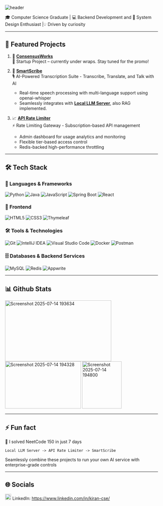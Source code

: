 ![header](https://capsule-render.vercel.app/api?text=Hii,%20I'm%20Kiran%20👋&animation=fadeIn&type=waving&color=gradient&height=100)

🎓 Computer Science Graduate | 💻 Backend Development and 🚀 System Design Enthusiast |💡 Driven by curiosity 

---

## 🚀 Featured Projects

1. 🎯 **[ConsensusWorks](https://github.com/Kiran-velan/ConsensusWorks-Collective_Decision_Making_Platform)**  
   🤖 Startup Project – currently under wraps. Stay tuned for the promo!

2. 💬 **[SmartScribe](https://github.com/Kiran-velan/SmartScribe)**  
   🎙️ AI-Powered Transcription Suite - Transcribe, Translate, and Talk with AI
    - Real-time speech processing with multi-language support using openai-whisper
    - Seamlessly integrates with **[Local LLM Server](https://github.com/Kiran-velan/Local-LLM-Server)**, also RAG implemented.

4. 📈 **[API Rate Limiter](https://github.com/Kiran-velan/API-Rate-Limiter)**  
   ⚡ Rate Limiting Gateway - Subscription-based API management
   - Admin dashboard for usage analytics and monitoring
   - Flexible tier-based access control
   - Redis-backed high-performance throttling

---

## 🛠️ Tech Stack

### 🚀 Languages & Frameworks
![Python](https://img.shields.io/badge/python-3670A0?style=for-the-badge&logo=python&logoColor=ffdd54)
![Java](https://img.shields.io/badge/java-%23ED8B00.svg?style=for-the-badge&logo=openjdk&logoColor=white)
![JavaScript](https://img.shields.io/badge/javascript-%23323330.svg?style=for-the-badge&logo=javascript&logoColor=%23F7DF1E)
![Spring Boot](https://img.shields.io/badge/spring%20boot-%236DB33F.svg?style=for-the-badge&logo=spring&logoColor=white)
![React](https://img.shields.io/badge/react-%2320232a.svg?style=for-the-badge&logo=react&logoColor=%2361DAFB)

### 🎨 Frontend
![HTML5](https://img.shields.io/badge/html5-%23E34F26.svg?style=for-the-badge&logo=html5&logoColor=white)
![CSS3](https://img.shields.io/badge/css3-%231572B6.svg?style=for-the-badge&logo=css3&logoColor=white)
![Thymeleaf](https://img.shields.io/badge/Thymeleaf-%23005C0F.svg?style=for-the-badge&logo=Thymeleaf&logoColor=white)

### 🛠️ Tools & Technologies
![Git](https://img.shields.io/badge/git-%23F05033.svg?style=for-the-badge&logo=git&logoColor=white)
![IntelliJ IDEA](https://img.shields.io/badge/IntelliJIDEA-000000.svg?style=for-the-badge&logo=intellij-idea&logoColor=white)
![Visual Studio Code](https://img.shields.io/badge/Visual%20Studio%20Code-0078d4.svg?style=for-the-badge&logo=visual-studio-code&logoColor=white)
![Docker](https://img.shields.io/badge/docker-%230db7ed.svg?style=for-the-badge&logo=docker&logoColor=white)
![Postman](https://img.shields.io/badge/Postman-FF6C37?style=for-the-badge&logo=postman&logoColor=white)

### 🗄️ Databases & Backend Services
![MySQL](https://img.shields.io/badge/mysql-%2300000f.svg?style=for-the-badge&logo=mysql&logoColor=white)
![Redis](https://img.shields.io/badge/redis-%23DD0031.svg?style=for-the-badge&logo=redis&logoColor=white)
![Appwrite](https://img.shields.io/badge/Appwrite-%23FD366E.svg?style=for-the-badge&logo=appwrite&logoColor=white)


---

## 📊 Github Stats

<img width="350" height="200" alt="Screenshot 2025-07-14 193634" src="https://github.com/user-attachments/assets/6d24d5cd-d1dc-448d-942a-ec556ebb244a" />  <img width="250" height="155" alt="Screenshot 2025-07-14 194328" src="https://github.com/user-attachments/assets/cfbd038d-6985-4c48-bea5-0b6416bacf32" />  <img width="130" height="155" alt="Screenshot 2025-07-14 194800" src="https://github.com/user-attachments/assets/acca4d7b-8a5f-4fbd-a71a-dca760c554e7" />

---

## ⚡ Fun fact
🎯 I solved NeetCode 150 in just 7 days
```
Local LLM Server -> API Rate Limiter -> SmartScribe
```
Seamlessly combine these projects to run your own AI service with enterprise-grade controls

---

## 🌐 Socials
<img width="20" height="20" alt="image" src="https://github.com/user-attachments/assets/7ff892b1-8903-4b19-8b4c-b1c07f824c4b" /> LinkedIn: https://www.linkedin.com/in/kiran-cse/

